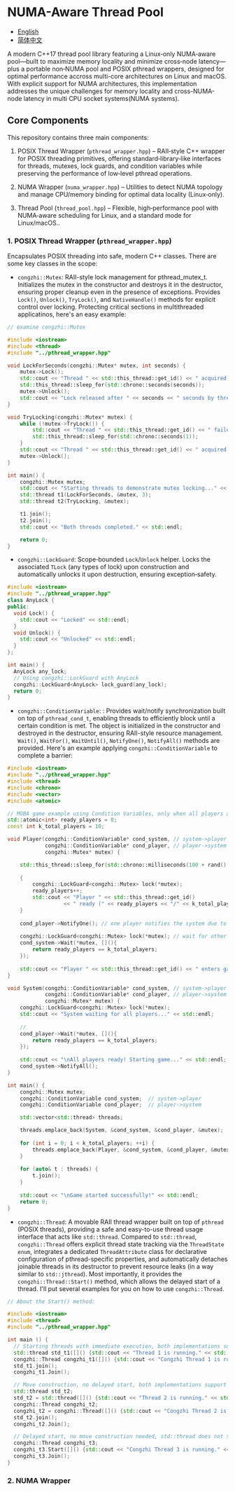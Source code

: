 # NUMA-Aware Thread Pool

- [English](README.md)
- [简体中文](README.zh_CN.md)

A modern C++17 thread pool library featuring a Linux‑only NUMA‑aware pool—built to maximize memory locality and minimize cross‑node latency—plus a portable non‑NUMA pool and POSIX pthread wrappers, designed for optimal performance accross multi-core architectures on Linux and macOS. With explicit support for NUMA architectures, this implementation addresses the unique challenges for memory locality and cross-NUMA-node latency in multi CPU socket systems(NUMA systems).

## Core Components

This repository contains three main components:

1. POSIX Thread Wrapper (`pthread_wrapper.hpp`) – RAII‑style C++ wrapper for POSIX threading primitives, offering standard‑library‑like interfaces for threads, mutexes, lock guards, and condition variables while preserving the performance of low‑level pthread operations.

2. NUMA Wrapper (`numa_wrapper.hpp`) – Utilities to detect NUMA topology and manage CPU/memory binding for optimal data locality (Linux‑only).

3. Thread Pool (`thread_pool.hpp`) – Flexible, high‑performance pool with NUMA‑aware scheduling for Linux, and a standard mode for Linux/macOS..

### 1. POSIX Thread Wrapper (`pthread_wrapper.hpp`)

Encapsulates POSIX threading into safe, modern C++ classes. There are some key classes in the scope:

- `congzhi::Mutex`: RAII-style lock management for pthread_mutex_t. Initializes the mutex in the constructor and destroys it in the destructor, ensuring proper cleanup even in the presence of exceptions. Provides `Lock()`, `Unlock()`, `TryLock()`, and `NativeHandle()` methods for explicit control over locking. Protecting critical sections in multithreaded applicatinos, here's an easy example:

```cpp
// examine congzhi::Mutex

#include <iostream>
#include <thread>
#include "../pthread_wrapper.hpp"

void LockForSeconds(congzhi::Mutex* mutex, int seconds) {
    mutex->Lock();
    std::cout << "Thread " << std::this_thread::get_id() << " acquired lock for " << seconds << " seconds." << std::endl;
    std::this_thread::sleep_for(std::chrono::seconds(seconds));
    mutex->Unlock();
    std::cout << "Lock released after " << seconds << " seconds by thread" << std::this_thread::get_id() << std::endl;
}

void TryLocking(congzhi::Mutex* mutex) {
    while (!mutex->TryLock()) {
        std::cout << "Thread " << std::this_thread::get_id() << " failed to acquire lock, trying again..." << std::endl;
        std::this_thread::sleep_for(std::chrono::seconds(1));
    }
    std::cout << "Thread " << std::this_thread::get_id() << " acquired the lock!" << std::endl;
    mutex->Unlock();
}

int main() {
    congzhi::Mutex mutex;
    std::cout << "Starting threads to demonstrate mutex locking..." << std::endl;
    std::thread t1(LockForSeconds, &mutex, 3);
    std::thread t2(TryLocking, &mutex);

    t1.join();
    t2.join();
    std::cout << "Both threads completed." << std::endl;

    return 0;
}
```

- `congzhi::LockGuard`: Scope‑bounded `Lock`/`Unlock` helper. Locks the associated `TLock` (any types of lock) upon construction and automatically unlocks it upon destruction, ensuring exception‑safety.

```cpp
#include <iostream>
#include "../pthread_wrapper.hpp"
class AnyLock {
public:
  void Lock() {
    std::cout << "Locked" << std::endl;
  }
  void Unlock() {
    std::cout << "Unlocked" << std::endl;
  }
};

int main() {
  AnyLock any_lock;
  // Using congzhi::LockGuard with AnyLock
  congzhi::LockGuard<AnyLock> lock_guard(any_lock);
  return 0;
}
```

- `congzhi::ConditionVariable`: : Provides wait/notify synchronization built on top of `pthread_cond_t`, enabling threads to efficiently block until a certain condition is met. The object is initialized in the constructor and destroyed in the destructor, ensuring RAII-style resource management. `Wait()`, `WaitFor()`, `WaitUntil()`, `NotifyOne()`, `NotifyAll()` methods are provided. Here's an example applying `congzhi::ConditionVariable` to complete a barrier:

```cpp
#include <iostream>
#include "../pthread_wrapper.hpp"
#include <thread>
#include <chrono>
#include <vector>
#include <atomic>

// MOBA game example using Condition Variables, only when all players are ready, the game starts. (Barrier)
std::atomic<int> ready_players = 0;
const int k_total_players = 10;

void Player(congzhi::ConditionVariable* cond_system, // system->player
            congzhi::ConditionVariable* cond_player, // player->system
            congzhi::Mutex* mutex) {

    std::this_thread::sleep_for(std::chrono::milliseconds(100 + rand() % 500));
    
    {
        congzhi::LockGuard<congzhi::Mutex> lock(*mutex);
        ready_players++;
        std::cout << "Player " << std::this_thread::get_id() 
                  << " ready (" << ready_players << "/" << k_total_players << ")" << std::endl;
    }
    
    cond_player->NotifyOne(); // one player notifies the system due to readiness
    
    congzhi::LockGuard<congzhi::Mutex> lock(*mutex); // wait for other players
    cond_system->Wait(*mutex, [](){ 
        return ready_players == k_total_players; 
    });
    
    std::cout << "Player " << std::this_thread::get_id() << " enters game!" << std::endl;
}

void System(congzhi::ConditionVariable* cond_system, // system->player
            congzhi::ConditionVariable* cond_player, // player->system
            congzhi::Mutex* mutex) {
    congzhi::LockGuard<congzhi::Mutex> lock(*mutex);
    std::cout << "System waiting for all players..." << std::endl;
    
    // 
    cond_player->Wait(*mutex, [](){ 
        return ready_players == k_total_players; 
    });
    
    std::cout << "\nAll players ready! Starting game..." << std::endl;
    cond_system->NotifyAll();
}

int main() {
    congzhi::Mutex mutex;
    congzhi::ConditionVariable cond_system;  // system->player
    congzhi::ConditionVariable cond_player;  // player->system

    std::vector<std::thread> threads;

    threads.emplace_back(System, &cond_system, &cond_player, &mutex);    
    
    for (int i = 0; i < k_total_players; ++i) {
        threads.emplace_back(Player, &cond_system, &cond_player, &mutex);
    }
    
    for (auto& t : threads) {
        t.join();
    }
    
    std::cout << "\nGame started successfully!" << std::endl;
    return 0;
}
```

- `congzhi::Thread`: A movable RAII thread wrapper built on top of `pthread` (POSIX threads), providing a safe and easy-to-use thread usage interface that acts like `std::thread`. Compared to `std::thread`, `congzhi::Thread` offers explicit thread state tracking via the `ThreadState enum`, integrates a dedicated `ThreadAttribute` class for declarative configuration of pthread-specific properties, and automatically detaches joinable threads in its destructor to prevent resource leaks (in a way similar to `std::jthread`). Most importantly, it provides the `congzhi::Thread::Start()` method, which allows the delayed start of a thread. I'll put several examples for you on how to use `congzhi::Thread`.

```cpp
// About the Start() method:

#include <iostream>
#include <thread>
#include "../pthread_wrapper.hpp"

int main () {
  // Starting threads with immediate execution, both implementations support it
  std::thread std_t1([]() {std::cout << "Thread 1 is running." << std::endl;});
  congzhi::Thread congzhi_t1([]() {std::cout << "Congzhi Thread 1 is running." << std::endl;});
  std_t1.join();
  congzhi_t1.Join();

  // Move construction, no delayed start, both implementations support it
  std::thread std_t2;
  std_t2 = std::thread([]() {std::cout << "Thread 2 is running." << std::endl;});
  congzhi::Thread congzhi_t2;
  congzhi_t2 = congzhi::Thread([]() {std::cout << "Congzhi Thread 2 is running." << std::endl;});
  std_t2.join();
  congzhi_t2.Join();

  // Delayed start, no move construction needed, std::thread does not support it
  congzhi::Thread congzhi_t3;
  congzhi_t3.Start([]() {std::cout << "Congzhi Thread 3 is running." << std::endl;});
  congzhi_t3.Join();
}
```

### 2. NUMA Wrapper
